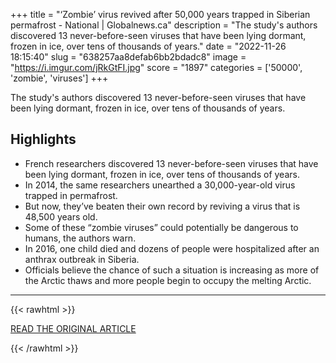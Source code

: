+++
title = "‘Zombie’ virus revived after 50,000 years trapped in Siberian permafrost - National | Globalnews.ca"
description = "The study's authors discovered 13 never-before-seen viruses that have been lying dormant, frozen in ice, over tens of thousands of years."
date = "2022-11-26 18:15:40"
slug = "638257aa8defab6bb2bdadc8"
image = "https://i.imgur.com/jRkGtFI.jpg"
score = "1897"
categories = ['50000', 'zombie', 'viruses']
+++

The study's authors discovered 13 never-before-seen viruses that have been lying dormant, frozen in ice, over tens of thousands of years.

## Highlights

- French researchers discovered 13 never-before-seen viruses that have been lying dormant, frozen in ice, over tens of thousands of years.
- In 2014, the same researchers unearthed a 30,000-year-old virus trapped in permafrost.
- But now, they’ve beaten their own record by reviving a virus that is 48,500 years old.
- Some of these “zombie viruses” could potentially be dangerous to humans, the authors warn.
- In 2016, one child died and dozens of people were hospitalized after an anthrax outbreak in Siberia.
- Officials believe the chance of such a situation is increasing as more of the Arctic thaws and more people begin to occupy the melting Arctic.

---

{{< rawhtml >}}
  <p class="article-category">
    <a target="_blank" href="https://globalnews.ca/news/9305181/50000-year-old-zombie-virus-revived-siberia-permafrost">READ THE ORIGINAL ARTICLE</a>
  </p>
{{< /rawhtml >}}
